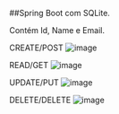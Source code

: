 ##Spring Boot com SQLite.

Contém Id, Name e Email.


CREATE/POST
![image](https://github.com/alimkhodr/bertoti/assets/85517447/8914ae5b-d409-414a-aa0c-6f09e9eac8ed)

READ/GET
![image](https://github.com/alimkhodr/bertoti/assets/85517447/0822e081-af9c-4f38-9a13-79a032d903cc)

UPDATE/PUT
![image](https://github.com/alimkhodr/bertoti/assets/85517447/87aa2739-0787-4b9c-a359-3fb184e44962)

DELETE/DELETE
![image](https://github.com/alimkhodr/bertoti/assets/85517447/810f044a-1250-40cf-943a-46ada07a95c8)



